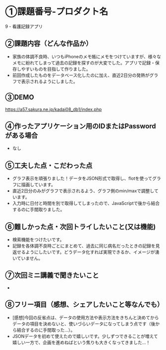 # ①課題番号-プロダクト名

9 - 看護記録アプリ

## ②課題内容（どんな作品か）

- 家族の体調不良時、いつもiPhoneのメモ帳にメモをつけていますが、様々なメモに紛れてしまって過去の記録を探すのが大変でした。アプリで記録・保存しやすいものを目指して作りました。
- 前回作成したものをデータベース化したのに加え、直近2日分の発熱がグラフで表示されるようにしました。

## ③DEMO

https://a57.sakura.ne.jp/kadai08_db1/index.php

## ④作ったアプリケーション用のIDまたはPasswordがある場合

- なし

## ⑤工夫した点・こだわった点

- グラフ表示を頑張りました！データをJSON形式で取得し、flotを使ってグラフに描画しています。
- 直近2日分のみがグラフで表示されるよう、グラフ側のmin/maxで調整しています。
- 入力時に日付と時間を別で取得してしまったので、JavaScriptで後から結合するのに手間取りました。

## ⑥難しかった点・次回トライしたいこと(又は機能)

- 検索機能をつけたいです。
- 記録を各体調不良時ごとにまとめて、過去に同じ病名だったときの記録を見返せるようにしたいです。どうデータ化すれば実現できるか、イメージが湧いていません。
  
## ⑦次回ミニ講義で聞きたいこと

- 

## ⑧フリー項目（感想、シェアしたいこと等なんでも）

- [感想]今回の反省点は、データの使用方法や表示方法をきちんと決めてからデータの項目を決めないと、使いづらいデータになってしまう点です（後から結合するのに手間取った…）。
- JSONデータを初めて使えたので嬉しいです。少しずつできることが増えて嬉しい一方で、企画を進めねばという焦りも大きくなってきました…！
